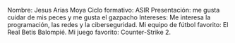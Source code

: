 Nombre: Jesus Arias Moya
Ciclo formativo: ASIR 
Presentación: me gusta cuidar de mis peces y me gusta el gazpacho
Intereses: Me interesa la programación, las redes y la ciberseguridad.
Mi equipo de fútbol favorito: El Real Betis Balompié.
Mi juego favorito: Counter-Strike 2.
